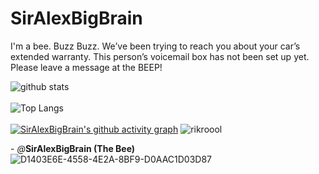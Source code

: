 # SirAlexBigBrain

I'm a bee. Buzz Buzz. We’ve been trying to reach you about your car’s extended warranty. This person’s voicemail box has not been set up yet. Please leave a message at the BEEP!

![github stats](https://github-readme-stats.vercel.app/api?username=SirAlexBigBrain&show_icons=true&include_all_commits=true&theme=dark&cache_seconds=3200)<br><br>![Top Langs](https://github-readme-stats.vercel.app/api/top-langs/?username=SirAlexBigBrain&theme=dark&layout=compact&hide_title=false)<br><br>[![SirAlexBigBrain's github activity graph](https://activity-graph.herokuapp.com/graph?username=SirAlexBigBrain&theme=react-dark)](https://github.com/SirAlexBigBrain/github-readme-activity-graph)
![rikroool](https://user-images.githubusercontent.com/88296644/154395563-2304dd63-5164-4cec-ac3c-cd0205834140.gif)

\- *@*__SirAlexBigBrain (The Bee)__
![D1403E6E-4558-4E2A-8BF9-D0AAC1D03D87](https://user-images.githubusercontent.com/98426972/161270898-c73ea702-0c2f-4ce7-85f4-b5efaec068c9.gif)
